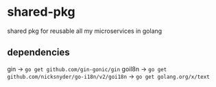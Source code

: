# shared-pkg
shared pkg for reusable all my microservices in golang


## dependencies

gin     -> `go get github.com/gin-gonic/gin`
goil8n  -> `go get github.com/nicksnyder/go-i18n/v2/goi18n`
        -> `go get golang.org/x/text`